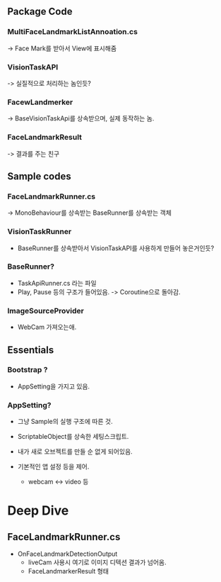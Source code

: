 
## Package Code
### MultiFaceLandmarkListAnnoation.cs
-> Face Mark를 받아서 View에 표시해줌

### VisionTaskAPI
-> 실질적으로 처리하는 놈인듯?

### FacewLandmerker
-> BaseVisionTaskApi를 상속받으며, 실제 동작하는 놈.


### FaceLandmarkResult
-> 결과를 주는 친구

## Sample codes
### FaceLandmarkRunner.cs
-> MonoBehaviour를 상속받는 BaseRunner를 상속받는 객체

### VisionTaskRunner
- BaseRunner를 상속받아서 VisionTaskAPI를 사용하게 만들어 놓은거인듯?

### BaseRunner?
- TaskApiRunner.cs 라는 파일
- Play, Pause 등의 구조가 들어있음.
-> Coroutine으로 돌아감.

### ImageSourceProvider
- WebCam 가져오는애.


## Essentials
### Bootstrap ?
- AppSetting을 가지고 있음.

### AppSetting?
- 그냥 Sample의 실행 구조에 따른 것.
- ScriptableObject를 상속한 세팅스크립트.
- 내가 새로 오브젝트를 만들 순 없게 되어있음.

- 기본적인 앱 설정 등을 제어.
    - webcam <-> video 등



# Deep Dive

## FaceLandmarkRunner.cs
- OnFaceLandmarkDetectionOutput
    - liveCam 사용시 여기로 이미지 디텍션 결과가 넘어옴.
    - FaceLandmarkerResult 형태